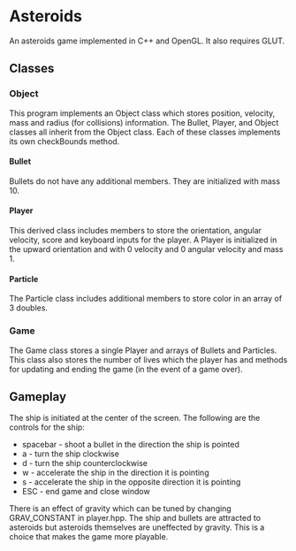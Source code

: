 # Asteroids
An asteroids game implemented in C++ and OpenGL. It also requires GLUT.

## Classes

### Object

This program implements an Object class which stores position, velocity, mass and radius (for collisions) information. The Bullet, Player, and Object classes all inherit from the Object class. Each of these classes implements its own checkBounds method.

#### Bullet

Bullets do not have any additional members. They are initialized with mass 10.

#### Player

This derived class includes members to store the orientation, angular velocity, score and keyboard inputs for the player. A Player is initialized in the upward orientation and with 0 velocity and 0 angular velocity and mass 1.

#### Particle

The Particle class includes additional members to store color in an array of 3 doubles.

### Game

The Game class stores a single Player and arrays of Bullets and Particles. This class also stores the number of lives which the player has and methods for updating and ending the game (in the event of a game over).

## Gameplay

The ship is initiated at the center of the screen. The following are the controls for the ship:
* spacebar - shoot a bullet in the direction the ship is pointed
* a - turn the ship clockwise
* d - turn the ship counterclockwise
* w - accelerate the ship in the direction it is pointing
* s - accelerate the ship in the opposite direction it is pointing
* ESC - end game and close window

There is an effect of gravity which can be tuned by changing GRAV_CONSTANT in player.hpp. The ship and bullets are attracted to asteroids but asteroids themselves are uneffected by gravity. This is a choice that makes the game more playable.

